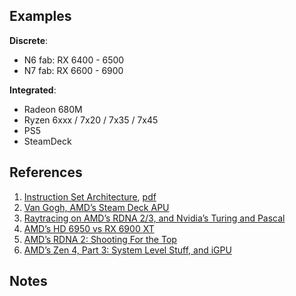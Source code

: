 
## Examples

**Discrete**:
* N6 fab: RX 6400 - 6500
* N7 fab: RX 6600 - 6900

**Integrated**:
* Radeon 680M
* Ryzen 6xxx / 7x20 / 7x35 / 7x45
* PS5
* SteamDeck

## References

1. [Instruction Set Architecture](https://www.amd.com/content/dam/amd/en/documents/radeon-tech-docs/instruction-set-architectures/rdna2-shader-instruction-set-architecture.pdf), [pdf](../pdf/AMD_rdna2_isa.pdf)
2. [Van Gogh, AMD’s Steam Deck APU](https://chipsandcheese.com/2023/03/05/van-gogh-amds-steam-deck-apu/)
3. [Raytracing on AMD’s RDNA 2/3, and Nvidia’s Turing and Pascal](https://chipsandcheese.com/2023/03/22/raytracing-on-amds-rdna-2-3-and-nvidias-turing-and-pascal/)
4. [AMD’s HD 6950 vs RX 6900 XT](https://chipsandcheese.com/2023/04/01/amds-hd-6950-vs-rx-6900-xt-what-does-adding-50-do/)
5. [AMD’s RDNA 2: Shooting For the Top](https://chipsandcheese.com/2023/02/19/amds-rdna-2-shooting-for-the-top/)
6. [AMD’s Zen 4, Part 3: System Level Stuff, and iGPU](https://chipsandcheese.com/2023/01/05/amds-zen-4-part-3-system-level-stuff-and-igpu/)

## Notes
